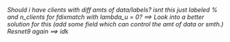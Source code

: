 *Should i have clients with diff amts of data/labels? isnt this just labeled % and n_clients for fdixmatch with lambda_u = 0? ==> Look into a better solution for this (add some field which can control the amt of data or smth.)*
*Resnet9 again ==> id*k